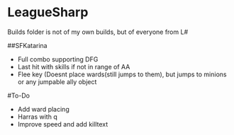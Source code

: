 LeagueSharp
===========
Builds folder is not of my own builds, but of everyone from L#

##SFKatarina

* Full combo supporting DFG
* Last hit with skills if not in range of AA
* Flee key (Doesnt place wards(still jumps to them), but jumps to minions or any jumpable ally object

#To-Do

* Add ward placing
* Harras with q
* Improve speed and add killtext
